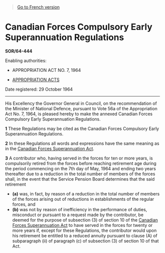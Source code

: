 > [Go to French version](/fr/Règlements/Décrets,%20ordonnances%20et%20règlements%20statutaires/64/444.md)

# Canadian Forces Compulsory Early Superannuation Regulations

**SOR/64-444**

Enabling authorities: 
- APPROPRIATION ACT NO. 7, 1964

- [APPROPRIATION ACTS](/en/Acts/Revised%20Statutes%20of%20Canada/Z/Z-01.md)

Date registered: 29 October 1964

----------

His Excellency the Governor General in Council, on the recommendation of the Minister of National Defence, pursuant to Vote 56a of the Appropriation Act No. 7, 1964, is pleased hereby to make the annexed Canadian Forces Compulsory Early Superannuation Regulations.



**1** These Regulations may be cited as the Canadian Forces Compulsory Early Superannuation Regulations.



**2** In these Regulations all words and expressions have the same meaning as in the [Canadian Forces Superannuation Act](/en/Acts/Revised%20Statutes%20of%20Canada/C/C-17.md).



**3** A contributor who, having served in the forces for ten or more years, is compulsorily retired from the forces before reaching retirement age during the period commencing on the 7th day of May, 1964 and ending two years thereafter due to a reduction in the total number of members of the forces shall, in the event that the Service Pension Board determines that the said retirement
- **(a)** was, in fact, by reason of a reduction in the total number of members of the forces arising out of reductions in establishments of the regular forces, and
- **(b)** was not by reason of inefficiency in the performance of duties, misconduct or pursuant to a request made by the contributor,
be deemed for the purpose of subsection (3) of section 10 of the [Canadian Forces Superannuation Act](/en/Acts/Revised%20Statutes%20of%20Canada/C/C-17.md) to have served in the forces for twenty or more years if, except for these Regulations, the contributor would upon his retirement be entitled to a reduced annuity pursuant to clause (A) of subparagraph (ii) of paragraph (c) of subsection (3) of section 10 of that Act.


